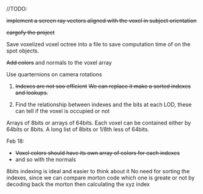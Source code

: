 //TODO:

~~implement a screen ray vectors aligned with the voxel in subject orientation~~

~~cargofy the project~~

Save voxelized voxel octree into a file to save computation time of on the spot objects.

~~Add colors~~ and normals to the voxel array


Use quarternions on camera rotations

1. ~~Indexes are not soo efficient~~
   ~~We can replace it make a sorted indexes and lookups.~~
    
2. Find the relationship between indexes and the bits at each LOD, these can tell if the voxel is occupied or not


Arrays of 8bits or arrays of 64bits.
Each voxel can be contained either by 64bits or 8bits. A long list of 8bits or 1/8th less of 64bits.


Feb 18:

* ~~Voxel colors should have its own array of colors for each indexes~~
* and so with the normals

8bits indexing is ideal and easier to think about it
No need for sorting the indexes, since we can compare morton code which one is greate or not by decoding back the morton then calculating the xyz index
